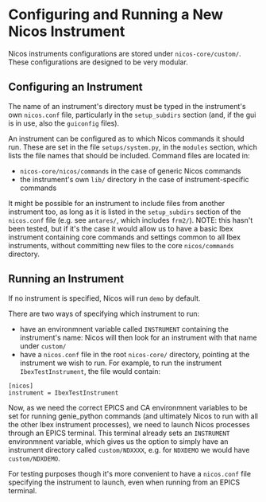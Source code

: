 # Configuring and Running a New Nicos Instrument

Nicos instruments configurations are stored under ```nicos-core/custom/```. These configurations are designed to be very modular.

## Configuring an Instrument

The name of an instrument's directory must be typed in the instrument's own ```nicos.conf``` file, particularly in the ```setup_subdirs``` section (and, if the gui is in use, also the ```guiconfig``` files).

An instrument can be configured as to which Nicos commands it should run. These are set in the file ```setups/system.py```, in the ```modules``` section, which lists the file names that should be included. Command files are located in:
* ```nicos-core/nicos/commands``` in the case of generic Nicos commands
* the instrument's own ```lib/``` directory in the case of instrument-specific commands

It might be possible for an instrument to include files from another instrument too, as long as it is listed in the ```setup_subdirs``` section of the ```nicos.conf``` file (e.g. see ```antares/```, which includes ```frm2/```). NOTE: this hasn't been tested, but if it's the case it would allow us to have a basic Ibex instrument containing core commands and settings common to all Ibex instruments, without committing new files to the core ```nicos/commands``` directory.

## Running an Instrument

If no instrument is specified, Nicos will run ```demo``` by default.

There are two ways of specifying which instrument to run:
* have an environmnent variable called ```INSTRUMENT``` containing the instrument's name: Nicos will then look for an instrument with that name under ```custom/```
* have a ```nicos.conf``` file in the root ```nicos-core/``` directory, pointing at the instrument we wish to run. For example, to run the instrument ```IbexTestInstrument```, the file would contain:
```
[nicos]
instrument = IbexTestInstrument
```

Now, as we need the correct EPICS and CA environmnent variables to be set for running genie_python commands (and ultimately Nicos to run with all the other Ibex instrument processes), we need to launch Nicos processes through an EPICS terminal. This terminal already sets an ```INSTRUMENT``` environmnent variable, which gives us the option to simply have an instrument directory called ```custom/NDXXXX```, e.g. for ```NDXDEMO``` we would have ```custom/NDXDEMO```.

For testing purposes though it's more convenient to have a ```nicos.conf``` file specifying the instrument to launch, even when running from an EPICS terminal.



